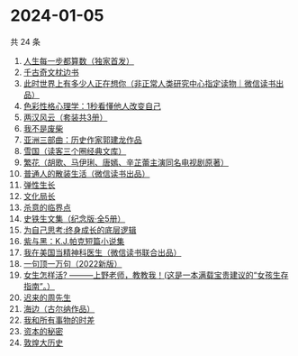 # 2024-01-05

共 24 条

<!-- BEGIN WEREAD -->
<!-- 最后更新时间 2024-01-05 12:07:58 +0800 -->
1. [人生每一步都算数（独家首发）](https://weread.qq.com/web/bookDetail/c18328f0813ab86eag011439)
1. [千古奇文枕边书](https://weread.qq.com/web/bookDetail/1a532a50813ab8034g0181c4)
1. [此时世界上有多少人正在想你（非正常人类研究中心指定读物｜微信读书出品）](https://weread.qq.com/web/bookDetail/fd332bf0813ab86ebg0163d8)
1. [色彩性格心理学：1秒看懂他人改变自己](https://weread.qq.com/web/bookDetail/84e321707198b67084e2bb2)
1. [两汉风云（套装共3册）](https://weread.qq.com/web/bookDetail/4b4329d0813ab86deg0158c5)
1. [我不是废柴](https://weread.qq.com/web/bookDetail/47e32340813ab86b5g0149a7)
1. [亚洲三部曲：历史作家郭建龙作品](https://weread.qq.com/web/bookDetail/d4b32e60813ab867dg0136ed)
1. [雪国（读客三个圈经典文库）](https://weread.qq.com/web/bookDetail/0ed32eb0813ab7f7eg014861)
1. [繁花（胡歌、马伊琍、唐嫣、辛芷蕾主演同名电视剧原著）](https://weread.qq.com/web/bookDetail/ec8320b072162ea8ec8b401)
1. [普通人的散装生活（微信读书出品）](https://weread.qq.com/web/bookDetail/d9c326b0813ab86fdg0166fc)
1. [弹性生长](https://weread.qq.com/web/bookDetail/11032080813ab86d8g0179c7)
1. [文化局长](https://weread.qq.com/web/bookDetail/251320b0813ab82d2g019dd7)
1. [杀意的临界点](https://weread.qq.com/web/bookDetail/f5b32aa0813ab8693g018b81)
1. [史铁生文集（纪念版·全5册）](https://weread.qq.com/web/bookDetail/fd63240072079d5efd6dacd)
1. [为自己思考:终身成长的底层逻辑](https://weread.qq.com/web/bookDetail/dc1326c0813ab8376g017276)
1. [紫与黑：K.J.帕克短篇小说集](https://weread.qq.com/web/bookDetail/ca23295071fd121eca275e8)
1. [我在美国当精神科医生（微信读书联合出品）](https://weread.qq.com/web/bookDetail/7c5323a0813ab8671g013d42)
1. [一句顶一万句（2022新版）](https://weread.qq.com/web/bookDetail/3de32670813ab703eg013597)
1. [女生怎样活? ———上野老师，教教我！(这是一本满载宝贵建议的“女孩生存指南”。）](https://weread.qq.com/web/bookDetail/da232e60813ab7519g015fbb)
1. [迟来的周先生](https://weread.qq.com/web/bookDetail/9e832c60813ab8619g019816)
1. [海边（古尔纳作品）](https://weread.qq.com/web/bookDetail/d4c32210813ab74bdg01558e)
1. [我和所有事物的时差](https://weread.qq.com/web/bookDetail/f6c32180813ab82a3g011828)
1. [资本的秘密](https://weread.qq.com/web/bookDetail/f8132800813ab85d6g01891e)
1. [敦煌大历史](https://weread.qq.com/web/bookDetail/c4832a70813ab76a1g0188fb)
<!-- END WEREAD -->